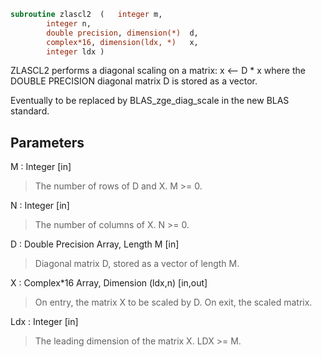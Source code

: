 ```fortran
subroutine zlascl2	(	integer	m,
		integer	n,
		double precision, dimension(*)	d,
		complex*16, dimension(ldx, *)	x,
		integer	ldx )
```

 ZLASCL2 performs a diagonal scaling on a matrix:
   x <-- D * x
 where the DOUBLE PRECISION diagonal matrix D is stored as a vector.

 Eventually to be replaced by BLAS_zge_diag_scale in the new BLAS
 standard.

## Parameters
M : Integer [in]
> The number of rows of D and X. M >= 0.

N : Integer [in]
> The number of columns of X. N >= 0.

D : Double Precision Array, Length M [in]
> Diagonal matrix D, stored as a vector of length M.

X : Complex*16 Array, Dimension (ldx,n) [in,out]
> On entry, the matrix X to be scaled by D.
> On exit, the scaled matrix.

Ldx : Integer [in]
> The leading dimension of the matrix X. LDX >= M.

